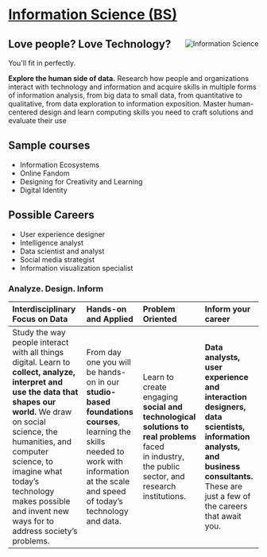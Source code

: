 # [Information Science (BS)](https://kenbod.github.io/computing_paths/IS.html)

<p style="float: right;">
  <img src="https://kenbod.github.io/computing_paths/images/InformationScience.png" alt="Information Science">
</p>

## **Love people? Love Technology?** 

You'll fit in perfectly.

**Explore the human side of data.** Research how people and organizations interact with technology and information and acquire skills in multiple forms of information analysis, from big data to small data, from quantitative to qualitative, from data exploration to information exposition. Master human-centered design and learn computing skills you need to craft solutions and evaluate their use

## Sample courses

* Information Ecosystems
* Online Fandom
* Designing for Creativity and Learning
* Digital Identity

## Possible Careers

* User experience designer
* Intelligence analyst
* Data scientist and analyst
* Social media strategist
* Information visualization specialist

### Analyze. Design. Inform

|Interdisciplinary Focus on Data | Hands-on and Applied | Problem Oriented | Inform your career |
|:------------|:------------- |:---------- |:-----------|
| Study the way people interact with all things digital. Learn to **collect, analyze, interpret and use the data that shapes our world.** We draw on social science, the humanities, and computer science, to imagine what today’s technology makes possible and invent new ways for to address society’s problems. | From day one you will be hands-on in our **studio-based foundations courses**, learning the skills needed to work with information at the scale and speed of today’s technology and data. | Learn to create engaging **social and technological solutions to real problems** faced in industry, the public sector, and research institutions. | **Data analysts, user experience and interaction designers, data scientists, information analysts, and business consultants.** These are just a few of the careers that await you. |
